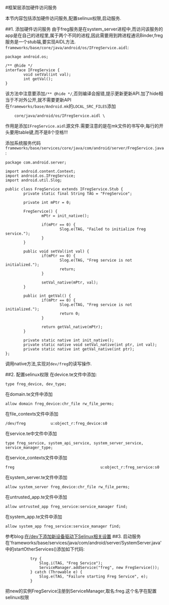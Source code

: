 #框架层添加硬件访问服务

本节内容包括添加硬件访问服务,配置selinux权限,启动服务.

##1. 添加硬件访问服务
由于freg服务是在system_server进程中,而访问该服务的app是在自己的进程里,属于两个不同的进程,因此需要用到跨进程通讯Binder,freg服务是一个stub端,要实现AIDL方法.  
`frameworks/base/core/java/android/os/IFregService.aidl`:
```
package android.os;

/** @hide */
interface IFregService {
        void setVal(int val);
        int getVal();
}
```
该方法中注意要添加`/** @hide */`,否则编译会报错,提示更新更新API.加了hide相当于不对外公开,就不需要更新API  
在`frameworks/base/Android.mk`的`LOCAL_SRC_FILES`添加
```
    core/java/android/os/IFregService.aidl \
```
作用是添加`IFregService.aidl`源文件.需要注意的是在mk文件的书写中,每行的开头要用table键,而不是8个空格!!!  

添加系统服务代码`frameworks/base/services/core/java/com/android/server/FregService.java`:
```
package com.android.server;

import android.content.Context;
import android.os.IFregService;
import android.util.Slog;

public class FregService extends IFregService.Stub {
        private static final String TAG = "FregService";

        private int mPtr = 0;

        FregService() {
                mPtr = init_native();

                if(mPtr == 0) {
                        Slog.e(TAG, "Failed to initialize freg service.");
                }
        }

        public void setVal(int val) {
                if(mPtr == 0) {
                        Slog.e(TAG, "Freg service is not initialized.");
                        return;
                }

                setVal_native(mPtr, val);
        }

        public int getVal() {
                if(mPtr == 0) {
                        Slog.e(TAG, "Freg service is not initialized.");
                        return 0;
                }

                return getVal_native(mPtr);
        }

        private static native int init_native();
        private static native void setVal_native(int ptr, int val);
        private static native int getVal_native(int ptr);
};
```
调用native方法,实现对`dev/freg`的读写操作.

##2. 配置selinux权限
在device.te文件中添加:  
```
type freg_device, dev_type;
```
在domain.te文件中添加
```
allow domain freg_device:chr_file rw_file_perms;
```
在file_contexts文件中添加
```
/dev/freg           u:object_r:freg_device:s0
```
在service.te中文件中添加
```
type freg_service, system_api_service, system_server_service, service_manager_type;
```
在service_contexts文件中添加
```
freg                                      u:object_r:freg_service:s0
```
在system_server.te文件中添加
```
allow system_server freg_device:chr_file rw_file_perms;
```
在untrusted_app.te文件中添加
```
allow untrusted_app freg_service:service_manager find;
```
在system_app.te文件中添加
```
allow system_app freg_service:service_manager find;
```
参考blog:[在/dev下添加新设备驱动下Selinux相关设置](http://blog.csdn.net/fantasy_wxe/article/details/52013922)
##3. 启动服务
在'frameworks/base/services/java/com/android/server/SystemServer.java'中的startOtherServices()添加如下代码:
```
           try {
               Slog.i(TAG, "Freg Service");
               ServiceManager.addService("freg", new FregService());
           } catch (Throwable e) {
               Slog.e(TAG, "Failure starting Freg Service", e);
           }
```
把new的实例FregService注册到ServiceManager,取名:freg.这个名字在配置selinux权限
